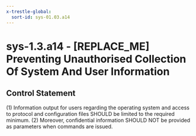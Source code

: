 ```yaml
---
x-trestle-global:
  sort-id: sys-01.03.a14
---
```


# sys-1.3.a14 - \[REPLACE_ME\] Preventing Unauthorised Collection Of System And User Information

## Control Statement

(1) Information output for users regarding the operating system and access to protocol and
configuration files SHOULD be limited to the required minimum. (2) Moreover, confidential
information SHOULD NOT be provided as parameters when commands are issued.

